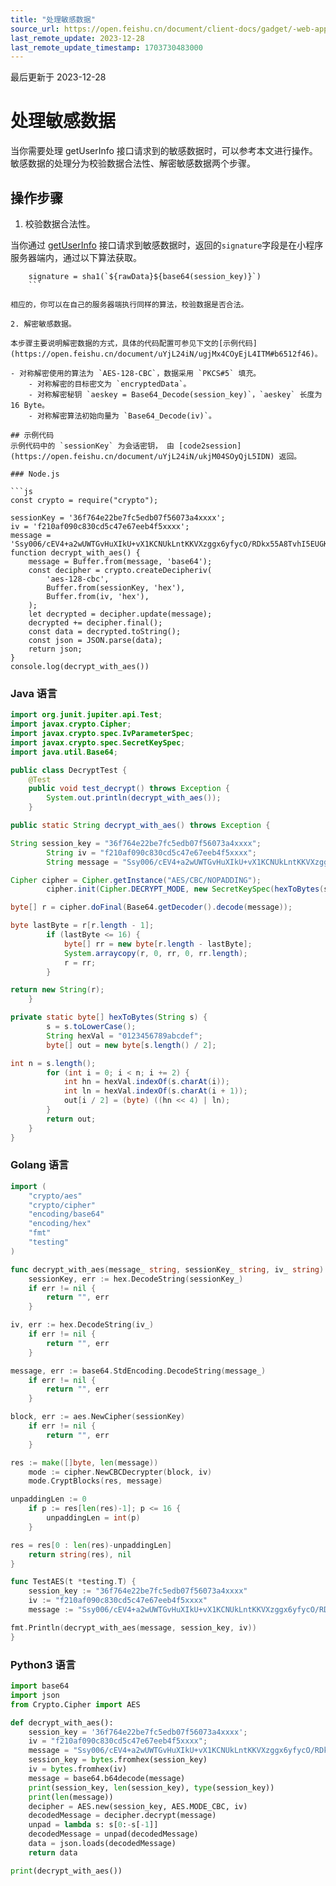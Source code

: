 ```yaml
---
title: "处理敏感数据"
source_url: https://open.feishu.cn/document/client-docs/gadget/-web-app-api/open-ability/userinfo/processing-sensitive-data
last_remote_update: 2023-12-28
last_remote_update_timestamp: 1703730483000
---
```

最后更新于 2023-12-28

# 处理敏感数据

当你需要处理 getUserInfo 接口请求到的敏感数据时，可以参考本文进行操作。敏感数据的处理分为校验数据合法性、解密敏感数据两个步骤。

## 操作步骤

1. 校验数据合法性。

当你通过 [getUserInfo](https://open.feishu.cn/document/uYjL24iN/ucjMx4yNyEjL3ITM) 接口请求到敏感数据时，返回的`signature`字段是在小程序服务器端内，通过以下算法获取。

```
    signature = sha1(`${rawData}${base64(session_key)}`)
    ```

相应的，你可以在自己的服务器端执行同样的算法，校验数据是否合法。

2. 解密敏感数据。

本步骤主要说明解密数据的方式，具体的代码配置可参见下文的[示例代码](https://open.feishu.cn/document/uYjL24iN/ugjMx4COyEjL4ITM#b6512f46)。

- 对称解密使用的算法为 `AES-128-CBC`，数据采用 `PKCS#5` 填充。
    - 对称解密的目标密文为 `encryptedData`。
    - 对称解密秘钥 `aeskey = Base64_Decode(session_key)`，`aeskey` 长度为 16 Byte。
    - 对称解密算法初始向量为 `Base64_Decode(iv)`。

## 示例代码
示例代码中的 `sessionKey` 为会话密钥， 由 [code2session](https://open.feishu.cn/document/uYjL24iN/ukjM04SOyQjL5IDN) 返回。

### Node.js

```js
const crypto = require("crypto");

sessionKey = '36f764e22be7fc5edb07f56073a4xxxx';
iv = 'f210af090c830cd5c47e67eeb4f5xxxx';
message = 'Ssy006/cEV4+a2wUWTGvHuXIkU+vX1KCNUkLntKKVXzggx6yfycO/RDkx55A8TvhI5EUGKJ8X4x3NBCypxxxxODaCSDw6uUBhqbDaRS9vH57Dk9nVcw+u2ANGU4PmW/WX2ihze8hDMpofD/pDfZCkEjnvmqkeZ+jPxq351bpDwTUJ+mae92iL9DuHd+xz6WC5cUx9HE8AbxUD18dGUwt2KcNNi9ePvgcvGZBEgZGG2s=';
function decrypt_with_aes() {
    message = Buffer.from(message, 'base64');
    const decipher = crypto.createDecipheriv(
        'aes-128-cbc',
        Buffer.from(sessionKey, 'hex'),
        Buffer.from(iv, 'hex'),
    );
    let decrypted = decipher.update(message);
    decrypted += decipher.final();
    const data = decrypted.toString();
    const json = JSON.parse(data);
    return json;
}
console.log(decrypt_with_aes())
```

### Java 语言

```JAVA
import org.junit.jupiter.api.Test;
import javax.crypto.Cipher;
import javax.crypto.spec.IvParameterSpec;
import javax.crypto.spec.SecretKeySpec;
import java.util.Base64;

public class DecryptTest {
    @Test
    public void test_decrypt() throws Exception {
        System.out.println(decrypt_with_aes());
    }

public static String decrypt_with_aes() throws Exception {

String session_key = "36f764e22be7fc5edb07f56073a4xxxx";
        String iv = "f210af090c830cd5c47e67eeb4f5xxxx";
        String message = "Ssy006/cEV4+a2wUWTGvHuXIkU+vX1KCNUkLntKKVXzggx6yfycO/RDkx55A8TvhI5EUGKJ8X4x3NBCypxxxxODaCSDw6uUBhqbDaRS9vH57Dk9nVcw+u2ANGU4PmW/WX2ihze8hDMpofD/pDfZCkEjnvmqkeZ+jPxq351bpDwTUJ+mae92iL9DuHd+xz6WC5cUx9HE8AbxUD18dGUwt2KcNNi9ePvgcvGZBEgZGG2s=";

Cipher cipher = Cipher.getInstance("AES/CBC/NOPADDING");
        cipher.init(Cipher.DECRYPT_MODE, new SecretKeySpec(hexToBytes(session_key), "AES"), new IvParameterSpec(hexToBytes(iv)));

byte[] r = cipher.doFinal(Base64.getDecoder().decode(message));

byte lastByte = r[r.length - 1];
        if (lastByte <= 16) {
            byte[] rr = new byte[r.length - lastByte];
            System.arraycopy(r, 0, rr, 0, rr.length);
            r = rr;
        }

return new String(r);
    }

private static byte[] hexToBytes(String s) {
        s = s.toLowerCase();
        String hexVal = "0123456789abcdef";
        byte[] out = new byte[s.length() / 2];

int n = s.length();
        for (int i = 0; i < n; i += 2) {
            int hn = hexVal.indexOf(s.charAt(i));
            int ln = hexVal.indexOf(s.charAt(i + 1));
            out[i / 2] = (byte) ((hn << 4) | ln);
        }
        return out;
    }
}
``` 

### Golang 语言

```go
import (
	"crypto/aes"
	"crypto/cipher"
	"encoding/base64"
	"encoding/hex"
	"fmt"
	"testing"
)

func decrypt_with_aes(message_ string, sessionKey_ string, iv_ string) (string, error) {
	sessionKey, err := hex.DecodeString(sessionKey_)
	if err != nil {
		return "", err
	}

iv, err := hex.DecodeString(iv_)
	if err != nil {
		return "", err
	}

message, err := base64.StdEncoding.DecodeString(message_)
	if err != nil {
		return "", err
	}

block, err := aes.NewCipher(sessionKey)
	if err != nil {
		return "", err
	}

res := make([]byte, len(message))
	mode := cipher.NewCBCDecrypter(block, iv)
	mode.CryptBlocks(res, message)

unpaddingLen := 0
	if p := res[len(res)-1]; p <= 16 {
		unpaddingLen = int(p)
	}

res = res[0 : len(res)-unpaddingLen]
	return string(res), nil
}

func TestAES(t *testing.T) {
	session_key := "36f764e22be7fc5edb07f56073a4xxxx"
	iv := "f210af090c830cd5c47e67eeb4f5xxxx"
	message := "Ssy006/cEV4+a2wUWTGvHuXIkU+vX1KCNUkLntKKVXzggx6yfycO/RDkx55A8TvhI5EUGKJ8X4x3NBCypxxxxODaCSDw6uUBhqbDaRS9vH57Dk9nVcw+u2ANGU4PmW/WX2ihze8hDMpofD/pDfZCkEjnvmqkeZ+jPxq351bpDwTUJ+mae92iL9DuHd+xz6WC5cUx9HE8AbxUD18dGUwt2KcNNi9ePvgcvGZBEgZGG2s="

fmt.Println(decrypt_with_aes(message, session_key, iv))
}
```

### Python3 语言

```python
import base64
import json
from Crypto.Cipher import AES

def decrypt_with_aes():
    session_key = '36f764e22be7fc5edb07f56073a4xxxx';
    iv = "f210af090c830cd5c47e67eeb4f5xxxx";
    message = "Ssy006/cEV4+a2wUWTGvHuXIkU+vX1KCNUkLntKKVXzggx6yfycO/RDkx55A8TvhI5EUGKJ8X4x3NBCypxxxxODaCSDw6uUBhqbDaRS9vH57Dk9nVcw+u2ANGU4PmW/WX2ihze8hDMpofD/pDfZCkEjnvmqkeZ+jPxq351bpDwTUJ+mae92iL9DuHd+xz6WC5cUx9HE8AbxUD18dGUwt2KcNNi9ePvgcvGZBEgZGG2s=";
    session_key = bytes.fromhex(session_key)
    iv = bytes.fromhex(iv)
    message = base64.b64decode(message)
    print(session_key, len(session_key), type(session_key))
    print(len(message))
    decipher = AES.new(session_key, AES.MODE_CBC, iv)
    decodedMessage = decipher.decrypt(message)
    unpad = lambda s: s[0:-s[-1]]
    decodedMessage = unpad(decodedMessage)
    data = json.loads(decodedMessage)
    return data

print(decrypt_with_aes())
```
